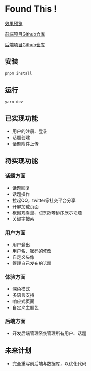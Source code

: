 # Found This !

[效果预览](https://drive.google.com/file/d/178vudy9JE-9RTwb2IEuMr-CjW3-Fvi7l/view?usp=share_link)


[前端项目Github仓库](https://github.com/BSJJC/Found-this-front-end)

[后端项目Github仓库](https://github.com/BSJJC/Found-this-server-2.0)

## 安装

```bash
pnpm install
```

## 运行


```bash
yarn dev
```


## 已实现功能

- 用户的注册、登录
- 话题创建
- 话题附件上传

## 将实现功能

### 话题方面
- 话题回复
- 话题操作
- 拉起QQ，twitter等社交平台分享
- 开屏加载页面
- 根据观看量、点赞数等排序展示话题
- 关键字搜索

### 用户方面
- 用户登出
- 用户名、密码的修改
- 自定义头像
- 管理自己发布的话题

### 体验方面
- 深色模式
- 多语言支持
- 响应式页面
- 自定义主题色

### 后端方面
- 开发后端管理系统管理所有用户、话题

## 未来计划
- 完全重写前后端与数据库，以优化代码
